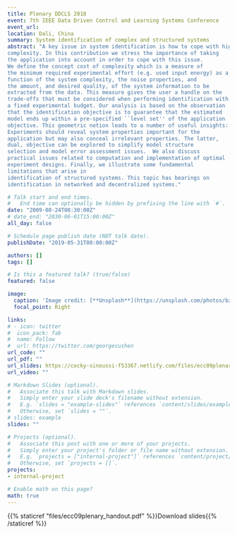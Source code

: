 ```yaml
---
title: Plenary DDCLS 2018
event: 7th IEEE Data Driven Control and Learning Systems Conference
event_url: 
location: Dali, China
summary: System identification of complex and structured systems
abstract: "A key issue in system identification is how to cope with high system
complexity. In this contribution we stress the importance of taking 
the application into account in order to cope with this issue.
We define the concept cost of complexity which is a measure of 
the minimum required experimental effort (e.g. used input energy) as a
function of the system complexity, the noise properties, and
the amount, and desired quality, of the system information to be
extracted from the data. This measure gives the user a handle on the
trade-offs that must be considered when performing identification with
a fixed experimental budget. Our analysis is based on the observation
that the identification objective is to guarantee that the estimated 
model ends up within a pre-specified ``level set'' of the application
objective. This geometric notion leads to a number of useful insights: 
Experiments should reveal system properties important for the
application but may also conceal irrelevant properties. The latter, 
dual, objective can be explored to simplify model structure
selection and model error assessment issues.  We also discuss
practical issues related to computation and implementation of optimal
experiment designs. Finally, we illustrate some fundamental
limitations that arise in 
identification of structured systems. This topic has bearings on
identification in networked and decentralized systems."

# Talk start and end times.
#   End time can optionally be hidden by prefixing the line with `#`.
date: "2009-08-24T08:30:00Z"
# date_end: "2030-06-01T15:00:00Z"
all_day: false

# Schedule page publish date (NOT talk date).
publishDate: "2019-05-31T00:00:00Z"

authors: []
tags: []

# Is this a featured talk? (true/false)
featured: false

image:
  caption: 'Image credit: [**Unsplash**](https://unsplash.com/photos/bzdhc5b3Bxs)'
  focal_point: Right

links:
# - icon: twitter
#  icon_pack: fab
#  name: Follow
#  url: https://twitter.com/georgecushen
url_code: ""
url_pdf: ""
url_slides: https://cocky-sinoussi-f53367.netlify.com/files/ecc09plenary_handout.pdf
url_video: ""

# Markdown Slides (optional).
#   Associate this talk with Markdown slides.
#   Simply enter your slide deck's filename without extension.
#   E.g. `slides = "example-slides"` references `content/slides/example-slides.md`.
#   Otherwise, set `slides = ""`.
# slides: example
slides: ""

# Projects (optional).
#   Associate this post with one or more of your projects.
#   Simply enter your project's folder or file name without extension.
#   E.g. `projects = ["internal-project"]` references `content/project/deep-learning/index.md`.
#   Otherwise, set `projects = []`.
projects:
- internal-project

# Enable math on this page?
math: true
---
```

{{% staticref "files/ecc09plenary_handout.pdf" %}}Download slides{{% /staticref %}}
